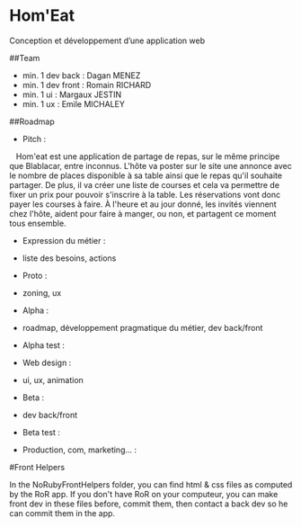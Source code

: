 # Hom'Eat

Conception et développement d’une application web

##Team

- min. 1 dev back : Dagan MENEZ
- min. 1 dev front : Romain RICHARD
- min. 1 ui : Margaux JESTIN
- min. 1 ux : Emile MICHALEY

##Roadmap

- Pitch :

    Hom'eat est une application de partage de repas, sur le même principe que Blablacar, entre inconnus. L'hôte va poster sur le site une annonce avec le nombre de places disponible à sa table ainsi que le repas qu'il souhaite partager. De plus, il va créer une liste de courses et cela va permettre de fixer un prix pour pouvoir s'inscrire à la table. Les réservations vont donc payer les courses à faire. À l'heure et au jour donné, les invités viennent chez l'hôte, aident pour faire à manger, ou non, et partagent ce moment tous ensemble. 
    
- Expression du métier : 
 - liste des besoins, actions
 
- Proto :
 - zoning, ux
 
- Alpha :
 - roadmap, développement pragmatique du métier, dev back/front
 
- Alpha test :

- Web design :
 - ui, ux, animation
 
- Beta :
 - dev back/front
 
- Beta test :

- Production, com, marketing... : 


#Front Helpers

 In the NoRubyFrontHelpers folder, you can find html & css files as computed by the RoR app. If you don't have RoR on your computeur, you can make front dev in these files before, commit them, then contact a back dev so he can commit them in the app.
